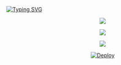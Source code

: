 
  <a href="https://github.com/Timasha01Buddila/ALPHA-MD-BOT"><a href="https://git.io/typing-svg"><img src="https://readme-typing-svg.herokuapp.com?font=Fira+Code&pause=1000&color=F79109&background=84F4FF00&center=true&vCenter=true&width=435&lines=WELCOME+TO+ALPHA+BOT+MULTI-DEVICE+;CREATED+BY+ALPHA+OFFICIAL+TEAM" alt="Typing SVG" /></a>
    </a>
</p>
<div align="center">
  <p align="center">

 <a href="https://github.com/Timasha01Buddila/ALPHA-MD-BOT"><img src="https://telegra.ph/file/8e40c1953aae06eb8960e.jpg">

  </p>    <a/>
 
  <a href="https://github.com/Timasha01Buddila/ALPHA-MD-BOT"><img src="https://img.shields.io/badge/ALPHA%20BOT-MD%20VERSION-brightgreen?style=flat-square&logo=appveyor">



   <a href="https://replit.com/@ChamodKeshan/QueenAlexa-MD?output%20only=1&lite=1"><img src="https://repl.it/badge/github/ChamodKeshan/Queen-Alexa">
    </p>    <a/>
    
   [![Deploy](https://www.herokucdn.com/deploy/button.svg)](https://heroku.com/deploy?template=https://github.com/sanuwaofficial/AQUABOT-MD)
